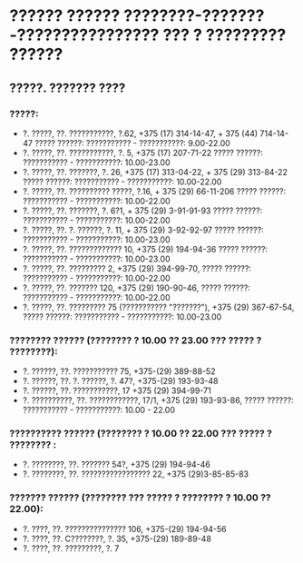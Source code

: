 # ?????? ?????? ????????-???????-???????????????? ??? ? ????????? ??????


## ?????. ??????? ????
### ?????:
 - ?. ?????, ??. ???????????, ?.62, +375 (17) 314-14-47, + 375 (44) 714-14-47 ????? ??????: ??????????? - ???????????: 9.00-22.00
 - ?. ?????, ??. ???????????, ?. 5, +375 (17) 207-71-22 ????? ??????: ??????????? - ???????????: 10.00-23.00
 - ?. ?????, ??. ???????, ?. 26, +375 (17) 313-04-22, + 375 (29) 313-84-22 ????? ??????: ??????????? - ???????????: 10.00-22.00
 - ?. ?????, ??. ?????????? ?????, ?.16, + 375 (29) 66-11-206 ????? ??????: ??????????? - ???????????: 10.00-22.00
 - ?. ?????, ??. ???????, ?. 6?1, + 375 (29) 3-91-91-93 ????? ??????: ??????????? - ???????????: 10.00-22.00
 - ?. ?????, ??. ?. ??????, ?. 11, + 375 (29) 3-92-92-97 ????? ??????: ??????????? - ???????????: 10.00-23.00
 - ?. ?????, ??. ????????????? 10, +375 (29) 194-94-36 ????? ??????: ??????????? - ???????????: 10.00-23.00
 - ?. ?????, ??. ????????? 2, +375 (29) 394-99-70, ????? ??????: ??????????? - ???????????: 10.00-22.00
 - ?. ?????, ??. ??????? 120, +375 (29) 190-90-46, ????? ??????: ??????????? - ???????????: 10.00-22.00
 - ?. ?????, ??. ????????? 75 (??????????? "???????"), +375 (29) 367-67-54, ????? ??????: ??????????? - ???????????: 10.00-23.00

### ???????? ?????? (???????? ? 10.00 ?? 23.00 ??? ????? ? ????????):
 - ?. ??????, ??. ??????????? 75, +375-(29) 389-88-52
 - ?. ??????, ??. ?. ??????, ?. 47?, +375-(29) 193-93-48
 - ?. ??????, ??. ???????????, 17  +375 (29) 394-99-71
 - ?. ??????????, ??. ????????????, 17/1, +375 (29) 193-93-86, ????? ??????: ??????????? - ???????????: 10.00 - 22.00

### ?????????? ?????? (???????? ? 10.00 ?? 22.00 ??? ????? ? ???????? :
 - ?. ????????, ??. ??????? 54?,  +375 (29) 194-94-46
 - ?. ????????, ??. ????????????????? 22, +375 (29)3-85-85-83

### ??????? ?????? (???????? ??? ????? ? ???????? ? 10.00 ?? 22.00):
 - ?. ????, ??. ??????????????? 106, +375-(29) 194-94-56
 - ?. ????, ??. C????????, ?. 35, +375-(29) 189-89-48
 - ?. ????, ??. ?????????, ?. 7